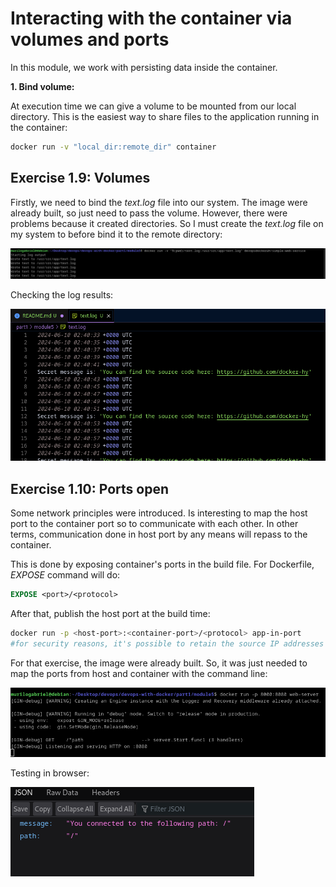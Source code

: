 # Interacting with the container via volumes and ports

In this module, we work with persisting data inside the container.

**1. Bind volume:**

At execution time we can give a volume to be mounted from our local directory. This is the easiest way to share files to the application running in the container:
~~~bash
docker run -v "local_dir:remote_dir" container
~~~

## Exercise 1.9: Volumes
Firstly, we need to bind the *text.log* file into our system. The image were already built, so just need to pass the volume. However, there were problems because it created directories. So I must create the *text.log* file on my system to before bind it to the remote directory:

![alt text](images/image-1.png)

Checking the log results:

![alt text](images/image.png)


## Exercise 1.10: Ports open

Some network principles were introduced. Is interesting to map the host port to the container port so to communicate with each other. In other terms, communication done in host port by any means will repass to the container.

This is done by exposing container's ports in the build file. For Dockerfile, *EXPOSE* command will do:
~~~dockerfile
EXPOSE <port>/<protocol>
~~~
 After that, publish the host port at the build time:
~~~bash
docker run -p <host-port>:<container-port>/<protocol> app-in-port
#for security reasons, it's possible to retain the source IP addresses ranges when publishing the port by giving <source-ip>:<host-port>
~~~

For that exercise, the image were already built. So, it was just needed to map the ports from host and container with the command line:

![alt text](images/image-4.png)

Testing in browser:

![alt text](images/image-3.png)